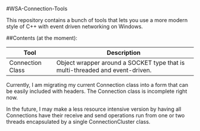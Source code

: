 #WSA-Connection-Tools

This repository contains a bunch of tools that lets you use a more modern style of C++ with event driven
networking on Windows. 

##Contents (at the moment):

Tool 		|		Description
------------|------------------
Connection Class | Object wrapper around a SOCKET type that is multi-threaded and event-driven.

Currently, I am migrating my current Connection class into a form that can be easily included with headers.
The Connection class is incomplete right now.

In the future, I may make a less resource intensive version by having all Connections have their receive and send operations
run from one or two threads encapsulated by a single ConnectionCluster class.